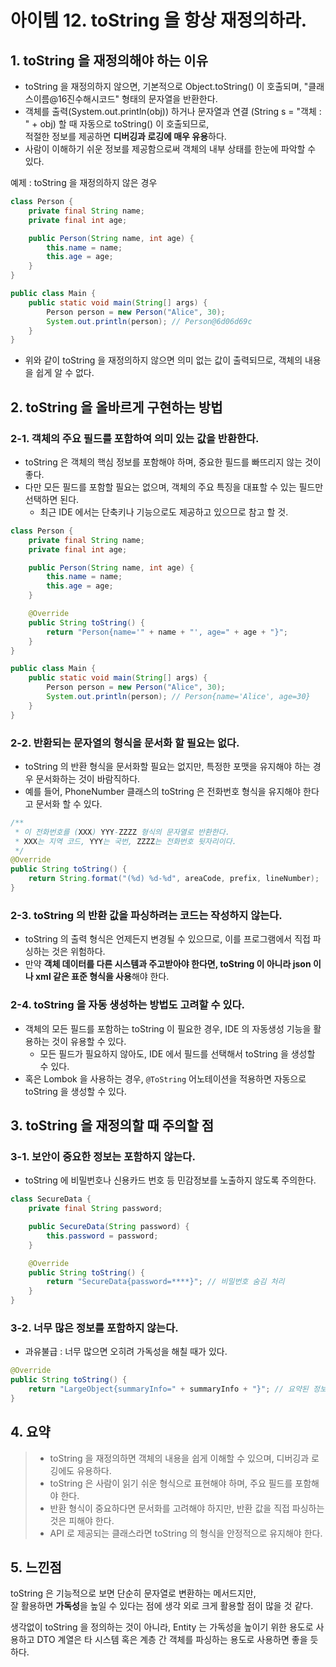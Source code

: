 # 아이템 12. toString 을 항상 재정의하라.

## 1. toString 을 재정의해야 하는 이유

- toString 을 재정의하지 않으면, 기본적으로 Object.toString() 이 호출되며, "클래스이름@16진수해시코드" 형태의 문자열을 반환한다.
- 객체를 출력(System.out.println(obj)) 하거나 문자열과 연결 (String s = "객체 : " + obj) 할 때 자동으로 toString() 이 호출되므로,  
  적절한 정보를 제공하면 **디버깅과 로깅에 매우 유용**하다.
- 사람이 이해하기 쉬운 정보를 제공함으로써 객체의 내부 상태를 한눈에 파악할 수 있다.

예제 : toString 을 재정의하지 않은 경우

```Java
class Person {
    private final String name;
    private final int age;

    public Person(String name, int age) {
        this.name = name;
        this.age = age;
    }
}

public class Main {
    public static void main(String[] args) {
        Person person = new Person("Alice", 30);
        System.out.println(person); // Person@6d06d69c
    }
}
```

- 위와 같이 toString 을 재정의하지 않으면 의미 없는 값이 출력되므로, 객체의 내용을 쉽게 알 수 없다.

## 2. toString 을 올바르게 구현하는 방법

### 2-1. 객체의 주요 필드를 포함하여 의미 있는 값을 반환한다.

- toString 은 객체의 핵심 정보를 포함해야 하며, 중요한 필드를 빠뜨리지 않는 것이 좋다.
- 다만 모든 필드를 포함할 필요는 없으며, 객체의 주요 특징을 대표할 수 있는 필드만 선택하면 된다.
    - 최근 IDE 에서는 단축키나 기능으로도 제공하고 있으므로 참고 할 것.

```Java
class Person {
    private final String name;
    private final int age;

    public Person(String name, int age) {
        this.name = name;
        this.age = age;
    }

    @Override
    public String toString() {
        return "Person{name='" + name + "', age=" + age + "}";
    }
}

public class Main {
    public static void main(String[] args) {
        Person person = new Person("Alice", 30);
        System.out.println(person); // Person{name='Alice', age=30}
    }
}
```

### 2-2. 반환되는 문자열의 형식을 문서화 할 필요는 없다.

- toString 의 반환 형식을 문서화할 필요는 없지만, 특정한 포맷을 유지해야 하는 경우 문서화하는 것이 바람직하다.
- 예를 들어, PhoneNumber 클래스의 toString 은 전화번호 형식을 유지해야 한다고 문서화 할 수 있다.

```Java
/**
 * 이 전화번호를 (XXX) YYY-ZZZZ 형식의 문자열로 반환한다.
 * XXX는 지역 코드, YYY는 국번, ZZZZ는 전화번호 뒷자리이다.
 */
@Override
public String toString() {
    return String.format("(%d) %d-%d", areaCode, prefix, lineNumber);
}
```

### 2-3. toString 의 반환 값을 파싱하려는 코드는 작성하지 않는다.

- toString 의 출력 형식은 언제든지 변경될 수 있으므로, 이를 프로그램에서 직접 파싱하는 것은 위험하다.
- 만약 **객체 데이터를 다른 시스템과 주고받아야 한다면, toString 이 아니라 json 이나 xml 같은 표준 형식을 사용**해야 한다.

### 2-4. toString 을 자동 생성하는 방법도 고려할 수 있다.

- 객체의 모든 필드를 포함하는 toString 이 필요한 경우, IDE 의 자동생성 기능을 활용하는 것이 유용할 수 있다.
    - 모든 필드가 필요하지 않아도, IDE 에서 필드를 선택해서 toString 을 생성할 수 있다.
- 혹은 Lombok 을 사용하는 경우, `@ToString` 어노테이션을 적용하면 자동으로 toString 을 생성할 수 있다.

## 3. toString 을 재정의할 때 주의할 점

### 3-1. 보안이 중요한 정보는 포함하지 않는다.

- toString 에 비밀번호나 신용카드 번호 등 민감정보를 노출하지 않도록 주의한다.

```Java
class SecureData {
    private final String password;

    public SecureData(String password) {
        this.password = password;
    }

    @Override
    public String toString() {
        return "SecureData{password=****}"; // 비밀번호 숨김 처리
    }
}
```

### 3-2. 너무 많은 정보를 포함하지 않는다.

- 과유불급 : 너무 많으면 오히려 가독성을 해칠 때가 있다.

```Java
@Override
public String toString() {
    return "LargeObject{summaryInfo=" + summaryInfo + "}"; // 요약된 정보만 제공
}
```

## 4. 요약

> - toString 을 재정의하면 객체의 내용을 쉽게 이해할 수 있으며, 디버깅과 로깅에도 유용하다.
> - toString 은 사람이 읽기 쉬운 형식으로 표현해야 하며, 주요 필드를 포함해야 한다.
> - 반환 형식이 중요하다면 문서화를 고려해야 하지만, 반환 값을 직접 파싱하는 것은 피해야 한다.
> - API 로 제공되는 클래스라면 toString 의 형식을 안정적으로 유지해야 한다.

## 5. 느낀점

toString 은 기능적으로 보면 단순히 문자열로 변환하는 메서드지만,  
잘 활용하면 **가독성**을 높일 수 있다는 점에 생각 외로 크게 활용할 점이 많을 것 같다.

생각없이 toString 을 정의하는 것이 아니라, Entity 는 가독성을 높이기 위한 용도로 사용하고
DTO 계열은 타 시스템 혹은 계층 간 객체를 파싱하는 용도로 사용하면 좋을 듯 하다.